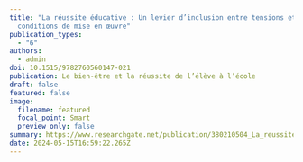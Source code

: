 ```yaml
---
title: "La réussite éducative : Un levier d’inclusion entre tensions et
  conditions de mise en œuvre"
publication_types:
  - "6"
authors:
  - admin
doi: 10.1515/9782760560147-021
publication: Le bien-être et la réussite de l’élève à l’école
draft: false
featured: false
image:
  filename: featured
  focal_point: Smart
  preview_only: false
summary: https://www.researchgate.net/publication/380210504_La_reussite_educative_Un_levier_d'inclusion_entre_tensions_et_conditions_de_mise_en_oeuvre
date: 2024-05-15T16:59:22.265Z
---
```

